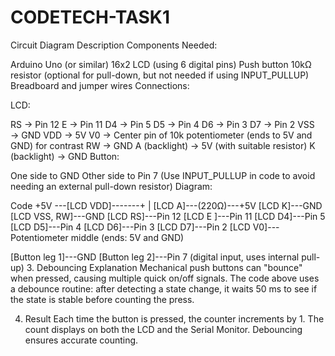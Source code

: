 # CODETECH-TASK1
 Circuit Diagram Description
Components Needed:

Arduino Uno (or similar)
16x2 LCD (using 6 digital pins)
Push button
10kΩ resistor (optional for pull-down, but not needed if using INPUT_PULLUP)
Breadboard and jumper wires
Connections:

LCD:

RS → Pin 12
E → Pin 11
D4 → Pin 5
D5 → Pin 4
D6 → Pin 3
D7 → Pin 2
VSS → GND
VDD → 5V
V0 → Center pin of 10k potentiometer (ends to 5V and GND) for contrast
RW → GND
A (backlight) → 5V (with suitable resistor)
K (backlight) → GND
Button:

One side to GND
Other side to Pin 7
(Use INPUT_PULLUP in code to avoid needing an external pull-down resistor)
Diagram:

Code
   +5V ---[LCD VDD]-------+
   |                     [LCD A]---(220Ω)---+5V
  [LCD K]---GND
  [LCD VSS, RW]---GND
  [LCD RS]---Pin 12
  [LCD E ]---Pin 11
  [LCD D4]---Pin 5
  [LCD D5]---Pin 4
  [LCD D6]---Pin 3
  [LCD D7]---Pin 2
  [LCD V0]---Potentiometer middle (ends: 5V and GND)
  
  [Button leg 1]---GND
  [Button leg 2]---Pin 7 (digital input, uses internal pull-up)
3. Debouncing Explanation
Mechanical push buttons can "bounce" when pressed, causing multiple quick on/off signals. The code above uses a debounce routine: after detecting a state change, it waits 50 ms to see if the state is stable before counting the press.

4. Result
Each time the button is pressed, the counter increments by 1.
The count displays on both the LCD and the Serial Monitor.
Debouncing ensures accurate counting.
